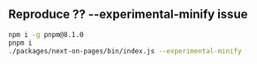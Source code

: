 ## Reproduce ?? --experimental-minify issue

```sh
npm i -g pnpm@8.1.0
pnpm i
./packages/next-on-pages/bin/index.js --experimental-minify
```

